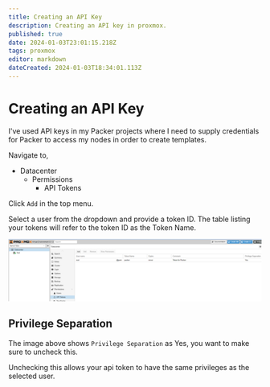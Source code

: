 ```yaml
---
title: Creating an API Key
description: Creating an API key in proxmox.
published: true
date: 2024-01-03T23:01:15.218Z
tags: proxmox
editor: markdown
dateCreated: 2024-01-03T18:34:01.113Z
---
```


# Creating an API Key

I've used API keys in my Packer projects where I need to supply credentials for Packer to access my nodes in order to create templates. 

Navigate to,

- Datacenter
	- Permissions
  		- API Tokens
      
Click `Add` in the top menu. 

Select a user from the dropdown and provide a token ID. The table listing your tokens will refer to the token ID as the Token Name.

![proxmox-api-token.png](/images/proxmox-api-token.png)

## Privilege Separation

The image above shows `Privilege Separation` as Yes, you want to make sure to uncheck this.

Unchecking this allows your api token to have the same privileges as the selected user. 